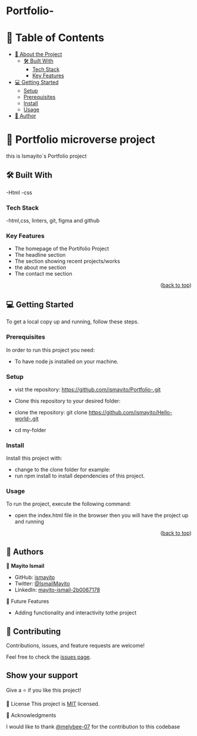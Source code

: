 # Portfolio-

# 📗 Table of Contents

- [📖 About the Project](#about-project)
  - [🛠 Built With](#built-with)
    - [Tech Stack](#tech-stack)
    - [Key Features](#key-features)
- [💻 Getting Started](#getting-started)
  - [Setup](#setup)
  - [Prerequisites](#prerequisites)
  - [Install](#install)
  - [Usage](#usage)
- [👥 Author](#author)

# 📖 Portfolio microverse project

this is Ismayito`s Portfolio project

## 🛠 Built With <a name="built-with"></a>

-Html
-css

### Tech Stack <a name="tech-stack"></a>

-html,css, linters, git, figma and github

### Key Features <a name="key-features"></a>

- The homepage of the Portifolio Project
- The headline section
- The section showing recent projects/works
- the about me section
- The contact me section

<p align="right">(<a href="#readme-top">back to top</a>)</p>

## 💻 Getting Started <a name="getting-started"></a>

To get a local copy up and running, follow these steps.

### Prerequisites

In order to run this project you need:

- To have node js installed on your machine.

### Setup

- vist the repository: https://github.com/ismayito/Portfolio-.git
- Clone this repository to your desired folder:

- clone the repository:
  git clone https://github.com/ismayito/Hello-world-.git
- cd my-folder

### Install

Install this project with:

- change to the clone folder for example:
- run npm install to install dependencies of this project.

### Usage

To run the project, execute the following command:

- open the index.html file in the browser then you will have the project up and running

<p align="right">(<a href="#readme-top">back to top</a>)</p>

## 👥 Authors <a name="authors"></a>

👤 **Mayito Ismail**

- GitHub: [ismayito](https://https://github.com/ismayito)
- Twitter: [@IsmailMayito](https://twitter.com/@IsmailMayito)
- LinkedIn: [mayito-ismail-2b0067178](https://www.linkedin.com/in/mayito-ismail-2b0067178/)

🔭 Future Features

- Adding functionality and interactivity tothe project

## 🤝 Contributing

Contributions, issues, and feature requests are welcome!

Feel free to check the [issues page](../../issues/).

## Show your support

Give a ⭐️ if you like this project!

📝 License
This project is [MIT](MIT.md) licensed.

🙏 Acknowledgments

I would like to thank [@melybee-07](https://github.com/melybee-07) for the contribution to this codebase
